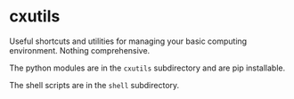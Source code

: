 # cxutils

Useful shortcuts and utilities for managing your basic computing environment. Nothing comprehensive.

The python modules are in the `cxutils` subdirectory and are pip installable.

The shell scripts are in the `shell` subdirectory.